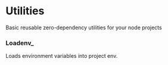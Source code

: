 # Utilities
Basic reusable zero-dependency utilities for your node projects

### Loadenv_
Loads environment variables into project env.